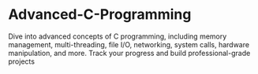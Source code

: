 # Advanced-C-Programming
Dive into advanced concepts of C programming, including memory management, multi-threading, file I/O, networking, system calls, hardware manipulation, and more. Track your progress and build professional-grade projects

